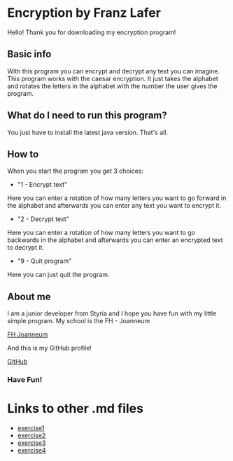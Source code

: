 # Encryption by Franz Lafer

Hello! Thank you for downloading my encryption program!


## Basic info 

With this program you can encrypt and decrypt any text you can imagine.
This program works with the caesar encryption. It just takes the alphabet and rotates
the letters in the alphabet with the number the user gives the program.

## What do I need to run this program?

You just have to install the latest java version. That's all.

## How to 

When you start the program you get 3 choices:

- "1 - Encrypt text"


Here you can enter a rotation of how many letters you want to go forward in the 
alphabet and afterwards you can enter any text you want to encrypt it.

- "2 - Decrypt text"

Here you can enter a rotation of how many letters you want to 
go backwards in the alphabet and afterwards you can enter an encrypted
text to decrypt it.

- "9 - Quit program"

Here you can just quit the program.

## About me

I am a junior developer from Styria and I hope you have fun with my little
simple program.
My school is the FH - Joanneum

[FH Joanneum](https://www.fh-joanneum.at/)

And this is my GitHub profile!

[GitHub](https://github.com/TheRealFranzmann)

### Have Fun! 

# Links to other .md files 

  - [exercise1](exercise1.md)
  - [exercise2](exercise2.md)
  - [exercise3](exercise3.md)
  - [exercise4](exercise4.md)
